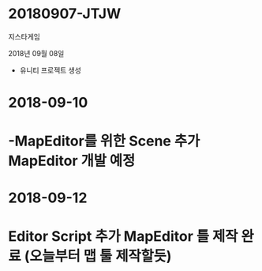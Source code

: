 ﻿# 20180907-JTJW
지스타게임

2018년 09월 08일
- 유니티 프로젝트 생성

2018-09-10
=========================
-MapEditor를 위한 Scene 추가
 MapEditor 개발 예정
=========================

2018-09-12
=========================
Editor Script 추가 
MapEditor 틀 제작 완료
(오늘부터 맵 툴 제작할듯)
=========================
